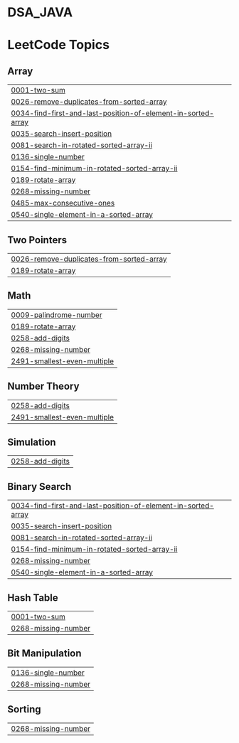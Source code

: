 # DSA_JAVA
<!---LeetCode Topics Start-->
# LeetCode Topics
## Array
|  |
| ------- |
| [0001-two-sum](https://github.com/Jagadeep-Reddy/DSA_JAVA/tree/master/0001-two-sum) |
| [0026-remove-duplicates-from-sorted-array](https://github.com/Jagadeep-Reddy/DSA_JAVA/tree/master/0026-remove-duplicates-from-sorted-array) |
| [0034-find-first-and-last-position-of-element-in-sorted-array](https://github.com/Jagadeep-Reddy/DSA_JAVA/tree/master/0034-find-first-and-last-position-of-element-in-sorted-array) |
| [0035-search-insert-position](https://github.com/Jagadeep-Reddy/DSA_JAVA/tree/master/0035-search-insert-position) |
| [0081-search-in-rotated-sorted-array-ii](https://github.com/Jagadeep-Reddy/DSA_JAVA/tree/master/0081-search-in-rotated-sorted-array-ii) |
| [0136-single-number](https://github.com/Jagadeep-Reddy/DSA_JAVA/tree/master/0136-single-number) |
| [0154-find-minimum-in-rotated-sorted-array-ii](https://github.com/Jagadeep-Reddy/DSA_JAVA/tree/master/0154-find-minimum-in-rotated-sorted-array-ii) |
| [0189-rotate-array](https://github.com/Jagadeep-Reddy/DSA_JAVA/tree/master/0189-rotate-array) |
| [0268-missing-number](https://github.com/Jagadeep-Reddy/DSA_JAVA/tree/master/0268-missing-number) |
| [0485-max-consecutive-ones](https://github.com/Jagadeep-Reddy/DSA_JAVA/tree/master/0485-max-consecutive-ones) |
| [0540-single-element-in-a-sorted-array](https://github.com/Jagadeep-Reddy/DSA_JAVA/tree/master/0540-single-element-in-a-sorted-array) |
## Two Pointers
|  |
| ------- |
| [0026-remove-duplicates-from-sorted-array](https://github.com/Jagadeep-Reddy/DSA_JAVA/tree/master/0026-remove-duplicates-from-sorted-array) |
| [0189-rotate-array](https://github.com/Jagadeep-Reddy/DSA_JAVA/tree/master/0189-rotate-array) |
## Math
|  |
| ------- |
| [0009-palindrome-number](https://github.com/Jagadeep-Reddy/DSA_JAVA/tree/master/0009-palindrome-number) |
| [0189-rotate-array](https://github.com/Jagadeep-Reddy/DSA_JAVA/tree/master/0189-rotate-array) |
| [0258-add-digits](https://github.com/Jagadeep-Reddy/DSA_JAVA/tree/master/0258-add-digits) |
| [0268-missing-number](https://github.com/Jagadeep-Reddy/DSA_JAVA/tree/master/0268-missing-number) |
| [2491-smallest-even-multiple](https://github.com/Jagadeep-Reddy/DSA_JAVA/tree/master/2491-smallest-even-multiple) |
## Number Theory
|  |
| ------- |
| [0258-add-digits](https://github.com/Jagadeep-Reddy/DSA_JAVA/tree/master/0258-add-digits) |
| [2491-smallest-even-multiple](https://github.com/Jagadeep-Reddy/DSA_JAVA/tree/master/2491-smallest-even-multiple) |
## Simulation
|  |
| ------- |
| [0258-add-digits](https://github.com/Jagadeep-Reddy/DSA_JAVA/tree/master/0258-add-digits) |
## Binary Search
|  |
| ------- |
| [0034-find-first-and-last-position-of-element-in-sorted-array](https://github.com/Jagadeep-Reddy/DSA_JAVA/tree/master/0034-find-first-and-last-position-of-element-in-sorted-array) |
| [0035-search-insert-position](https://github.com/Jagadeep-Reddy/DSA_JAVA/tree/master/0035-search-insert-position) |
| [0081-search-in-rotated-sorted-array-ii](https://github.com/Jagadeep-Reddy/DSA_JAVA/tree/master/0081-search-in-rotated-sorted-array-ii) |
| [0154-find-minimum-in-rotated-sorted-array-ii](https://github.com/Jagadeep-Reddy/DSA_JAVA/tree/master/0154-find-minimum-in-rotated-sorted-array-ii) |
| [0268-missing-number](https://github.com/Jagadeep-Reddy/DSA_JAVA/tree/master/0268-missing-number) |
| [0540-single-element-in-a-sorted-array](https://github.com/Jagadeep-Reddy/DSA_JAVA/tree/master/0540-single-element-in-a-sorted-array) |
## Hash Table
|  |
| ------- |
| [0001-two-sum](https://github.com/Jagadeep-Reddy/DSA_JAVA/tree/master/0001-two-sum) |
| [0268-missing-number](https://github.com/Jagadeep-Reddy/DSA_JAVA/tree/master/0268-missing-number) |
## Bit Manipulation
|  |
| ------- |
| [0136-single-number](https://github.com/Jagadeep-Reddy/DSA_JAVA/tree/master/0136-single-number) |
| [0268-missing-number](https://github.com/Jagadeep-Reddy/DSA_JAVA/tree/master/0268-missing-number) |
## Sorting
|  |
| ------- |
| [0268-missing-number](https://github.com/Jagadeep-Reddy/DSA_JAVA/tree/master/0268-missing-number) |
<!---LeetCode Topics End-->